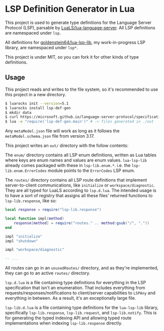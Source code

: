 # LSP Definition Generator in Lua

This project is used to generate type definitions for the Language Server
Protocol (LSP), parsable by
[LuaLS/lua-language-server](https://github.com/LuaLS/lua-language-server).
All LSP definitions are namespaced under `lsp`.

All definitions for [goldenstein64/lua-lsp-lib](https://github.com/goldenstein64/lua-lsp-lib), my work-in-progress LSP library, are namespaced under `lsp*`.

This project is under MIT, so you can fork it for other kinds of type
definitions.

## Usage

This project reads and writes to the file system, so it's recommended
to use this project in a new directory.

```sh
$ luarocks init --version=5.1
$ luarocks install lsp-def-gen
$ mkdir data
$ curl https://microsoft.github.io/language-server-protocol/specifications/lsp/3.17/metaModel/metaModel.json -o data/metaModel.json
$ lua -e "require('lsp-def-gen.main')" # -> files generated in ./out
```

Any `metaModel.json` file will work as long as it follows the
`metaModel.schema.json` file from version 3.17.

This project writes an `out/` directory with the follow contents:

The `enum/` directory contains all LSP enum definitions, written as Lua tables where keys are enum names and values are enum values. `lua-lsp-lib` already comes packaged with these in `lsp-lib.enum.*`. i.e. the `lsp-lib.enum.ErrorCodes` module points to the `ErrorCodes` LSP enum.

The `routes/` directory contains all LSP route definitions that implement server-to-client communications, like `initialize` or `workspace/diagnostic`. They are all typed for LuaLS according to `lsp.d.lua`. The intended usage is to have a sort of registry that assigns all these files' returned functions to `lsp-lib.response`, like so:

```lua
local response = require("lsp-lib.response")

local function impl(method)
	response[method] = require("routes." .. method:gsub("/", "."))
end

impl "initialize"
impl "shutdown"

impl "workspace/diagnostic"

-- ...
```

All routes can go in an `unusedRoutes/` directory, and as they're implemented, they can go to an active `routes/` directory.

`lsp.d.lua` is a file containing type definitions for everything in the LSP specification that isn't an enumeration. That includes everything from requests/responses/notifications to client/server capabilities to `LSPAny` and everything in between. As a result, it's an exceptionally large file.

`lsp-lib.d.lua` is a file containing type definitions for the `lua-lsp-lib` library, specifically `lsp-lib.response`, `lsp-lib.request`, and `lsp-lib.notify`. This is for generating the typed indexing API and allowing typed route implementations when indexing `lsp-lib.response` directly.
